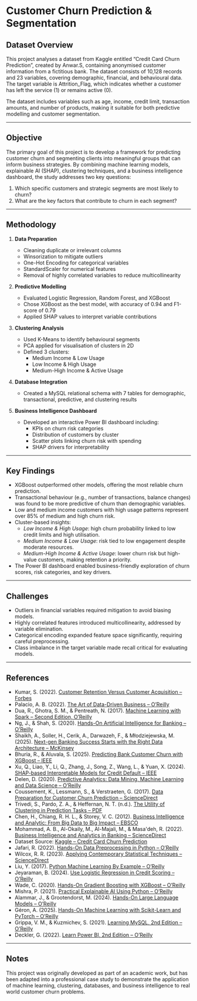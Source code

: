 # Customer Churn Prediction & Segmentation  

## Dataset Overview  

This project analyses a dataset from Kaggle entitled “Credit Card Churn Prediction”, created by Anwar.S, containing anonymised customer information from a fictitious bank. The dataset consists of 10,128 records and 23 variables, covering demographic, financial, and behavioural data. The target variable is Attrition_Flag, which indicates whether a customer has left the service (1) or remains active (0).  

The dataset includes variables such as age, income, credit limit, transaction amounts, and number of products, making it suitable for both predictive modelling and customer segmentation.  

---

## Objective  

The primary goal of this project is to develop a framework for predicting customer churn and segmenting clients into meaningful groups that can inform business strategies. By combining machine learning models, explainable AI (SHAP), clustering techniques, and a business intelligence dashboard, the study addresses two key questions:  

1. Which specific customers and strategic segments are most likely to churn?  
2. What are the key factors that contribute to churn in each segment?  

---

## Methodology  

1. **Data Preparation**  
   - Cleaning duplicate or irrelevant columns  
   - Winsorization to mitigate outliers  
   - One-Hot Encoding for categorical variables  
   - StandardScaler for numerical features  
   - Removal of highly correlated variables to reduce multicollinearity  

2. **Predictive Modelling**  
   - Evaluated Logistic Regression, Random Forest, and XGBoost 
   - Chose XGBoost as the best model, with accuracy of 0.94 and F1-score of 0.79
   - Applied SHAP values to interpret variable contributions  

3. **Clustering Analysis**  
   - Used K-Means to identify behavioural segments  
   - PCA applied for visualisation of clusters in 2D  
   - Defined 3 clusters:  
     - Medium Income & Low Usage  
     - Low Income & High Usage  
     - Medium-High Income & Active Usage  

4. **Database Integration**  
   - Created a MySQL relational schema with 7 tables for demographic, transactional, predictive, and clustering results  

5. **Business Intelligence Dashboard**  
   - Developed an interactive Power BI dashboard including:  
     - KPIs on churn risk categories  
     - Distribution of customers by cluster  
     - Scatter plots linking churn risk with spending  
     - SHAP drivers for interpretability  

---

## Key Findings  

- XGBoost outperformed other models, offering the most reliable churn prediction.  
- Transactional behaviour (e.g., number of transactions, balance changes) was found to be more predictive of churn than demographic variables.  
- Low and medium income customers with high usage patterns represent over 85% of medium and high churn risk.  
- Cluster-based insights:  
  - *Low Income & High Usage*: high churn probability linked to low credit limits and high utilisation.  
  - *Medium Income & Low Usage*: risk tied to low engagement despite moderate resources.  
  - *Medium-High Income & Active Usage*: lower churn risk but high-value customers, making retention a priority.  
- The Power BI dashboard enabled business-friendly exploration of churn scores, risk categories, and key drivers.  

---

## Challenges  

- Outliers in financial variables required mitigation to avoid biasing models.  
- Highly correlated features introduced multicollinearity, addressed by variable elimination.  
- Categorical encoding expanded feature space significantly, requiring careful preprocessing.  
- Class imbalance in the target variable made recall critical for evaluating models.  

---

## References  

- Kumar, S. (2022). [Customer Retention Versus Customer Acquisition – Forbes](https://www.forbes.com/councils/forbesbusinesscouncil/2022/12/12/customer-retention-versus-customer-acquisition/)  
- Palacio, A. B. (2022). [The Art of Data-Driven Business – O’Reilly](https://learning.oreilly.com/library/view/the-art-of/9781804611036/)  
- Dua, R., Ghotra, S. M., & Pentreath, N. (2017). [Machine Learning with Spark – Second Edition, O’Reilly](https://learning.oreilly.com/library/view/machine-learning-with/9781785889936/)  
- Ng, J., & Shah, S. (2020). [Hands-On Artificial Intelligence for Banking – O’Reilly](https://learning.oreilly.com/library/view/hands-on-artificial-intelligence/9781788830782/)  
- Shaikh, A., Soller, H., Cerik, A., Darwazeh, F., & Młodziejewska, M. (2025). [Next-gen Banking Success Starts with the Right Data Architecture – McKinsey](https://www.mckinsey.com/capabilities/mckinsey-digital/our-insights/tech-forward/next-gen-banking-success-starts-with-the-right-data-architecture)  
- Bhuria, R., & Aluvala, S. (2025). [Predicting Bank Customer Churn with XGBoost – IEEE](https://ieeexplore.ieee.org/document/11011351)  
- Xu, Q., Liao, Y., Li, Q., Zhang, J., Song, Z., Wang, L., & Yuan, X. (2024). [SHAP-based Interpretable Models for Credit Default – IEEE](https://ieeexplore.ieee.org/document/10840375)  
- Delen, D. (2020). [Predictive Analytics: Data Mining, Machine Learning and Data Science – O’Reilly](https://learning.oreilly.com/library/view/predictive-analytics-data/9780135946527/)  
- Coussement, K., Lessmann, S., & Verstraeten, G. (2017). [Data Preparation for Customer Churn Prediction – ScienceDirect](https://www.sciencedirect.com/science/article/pii/S0167923616302020)  
- Trivedi, S., Pardo, Z. A., & Heffernan, N. T. (n.d.). [The Utility of Clustering in Prediction Tasks – PDF](https://home.ttic.edu/~shubhendu/Papers/clustering_bagging.pdf)  
- Chen, H., Chiang, R. H. L., & Storey, V. C. (2012). [Business Intelligence and Analytic: From Big Data to Big Impact – EBSCO](https://research.ebsco.com/c/x47ol5/viewer/pdf/ycxc5lug7v)  
- Mohammad, A. B., Al-Okaily, M., Al-Majali, M., & Masa'deh, R. (2022). [Business Intelligence and Analytics in Banking – ScienceDirect](https://www.sciencedirect.com/science/article/pii/S2199853123000756)  
- Dataset Source: [Kaggle – Credit Card Churn Prediction](https://www.kaggle.com/datasets/anwarsan/credit-card-bank-churn)  
- Jafari, R. (2022). [Hands-On Data Preprocessing in Python – O’Reilly](https://learning.oreilly.com/library/view/hands-on-data-preprocessing/9781801072137/)  
- Wilcox, R. R. (2023). [Applying Contemporary Statistical Techniques – ScienceDirect](https://www.sciencedirect.com/science/article/pii/B9780127515410500249)  
- Liu, Y. (2017). [Python Machine Learning By Example – O’Reilly](https://learning.oreilly.com/library/view/python-machine-learning/9781783553112/)  
- Jeyaraman, B. (2024). [Use Logistic Regression in Credit Scoring – O’Reilly](https://learning.oreilly.com/library/view/use-logistic-regression/9798341607903/)  
- Wade, C. (2020). [Hands-On Gradient Boosting with XGBoost – O’Reilly](https://learning.oreilly.com/library/view/hands-on-gradient-boosting/9781839218354/)  
- Mishra, P. (2021). [Practical Explainable AI Using Python – O’Reilly](https://learning.oreilly.com/library/view/practical-explainable-ai/9781484271582/)  
- Alammar, J., & Grootendorst, M. (2024). [Hands-On Large Language Models – O’Reilly](https://learning.oreilly.com/library/view/hands-on-large-language/9781098150952/)  
- Géron, A. (2025). [Hands-On Machine Learning with Scikit-Learn and PyTorch – O’Reilly](https://learning.oreilly.com/library/view/hands-on-machine-learning/9798341607972/)  
- Grippa, V. M., & Kuzmichev, S. (2021). [Learning MySQL, 2nd Edition – O’Reilly](https://learning.oreilly.com/library/view/learning-mysql-2nd/9781492085911/)  
- Deckler, G. (2022). [Learn Power BI, 2nd Edition – O’Reilly](https://learning.oreilly.com/library/view/learn-power-bi/9781801811958/)  

---

## Notes  

This project was originally developed as part of an academic work, but has been adapted into a professional case study to demonstrate the application of machine learning, clustering, databases, and business intelligence to real world customer churn problems.  
